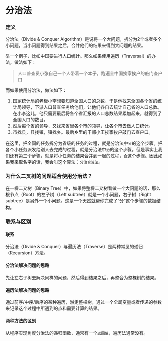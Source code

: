 # 分治法

### 定义

分治法（Divide & Conquer Algorithm）是说将一个大问题，拆分为2个或者多个小问题，当小问题得到结果之后，合并他们的结果来得到大问题的结果。

举一个例子，比如中国要进行人口统计。那么如果使用遍历（Traversal）的办法，做法如下：

> 人口普查员小张自己一个人带着一个本子，跑遍全中国挨家挨户的敲门查户口

而如果使用分治法，做法如下：

1. 国家统计局的老板小李想要知道全国人口的总数，于是他找来全国各个省的统计局领导，下派人口普查任务给他们，让他们各自去统计自己省的人口总数。在小李这儿，他只需要最后将各个省汇报的人口总数结果累加起来，就得到了全国人口的数目。
2. 然后每个省的领导，又找来省里各个市的领导，让各个市去做人口统计。
3. 市找县，县找镇，镇找乡。最后乡里的干部小王挨家挨户敲门去查户口。

在这里，把全国的任务拆分为省级的任务的过程，就是分治法中`分`的这个步骤。把各个小任务派发给别人去完成的过程，就是分治法中`治`的这个步骤。但是事实上我们还有第三个步骤，就是将小任务的结果合并到一起的过程，`合`这个步骤。因此如果我来取名字的话，我会叫这个算法：`分治合算法`。

### 为什么二叉树的问题适合使用分治法？

在一棵二叉树（Binary Tree）中，如果将整棵二叉树看做一个大问题的话，那么根节点（Root）的左子树（Left subtree）就是一个小问题，右子树（Right subtree）是另外一个小问题。这是一个天然就帮你完成了“分”这个步骤的数据结构。

### 联系与区别

#### 联系

分治法（Divide & Conquer）与遍历法（Traverse）是两种常见的递归（Recursion）方法。

#### 分治法解决问题的思路

先让左右子树去解决同样的问题，然后得到结果之后，再整合为整棵树的结果。

#### 遍历法解决问题的思路

通过前序/中序/后序的某种遍历，游走整棵树，通过一个全局变量或者传递的参数来记录这个过程中所遇到的点和需要计算的结果。

#### 两种方法的区别

从程序实现角度分治法的递归函数，通常有一个`返回值`，遍历法通常没有。

